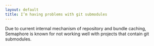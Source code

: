 ```yaml
---
layout: default
title: I’m having problems with git submodules
---
```


Due to current internal mechanism of repository and bundle caching, Semaphore is known for not working well with projects that contain git submodules.
